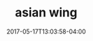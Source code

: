 ---
date: 2017-05-17T13:03:58-04:00
categories:
  - lunch
type: appetizer
title: asian wing
description: Lightly crispy wing served with mild chili sauce and spicy sauce.
price: 7.95
weight: 5
---